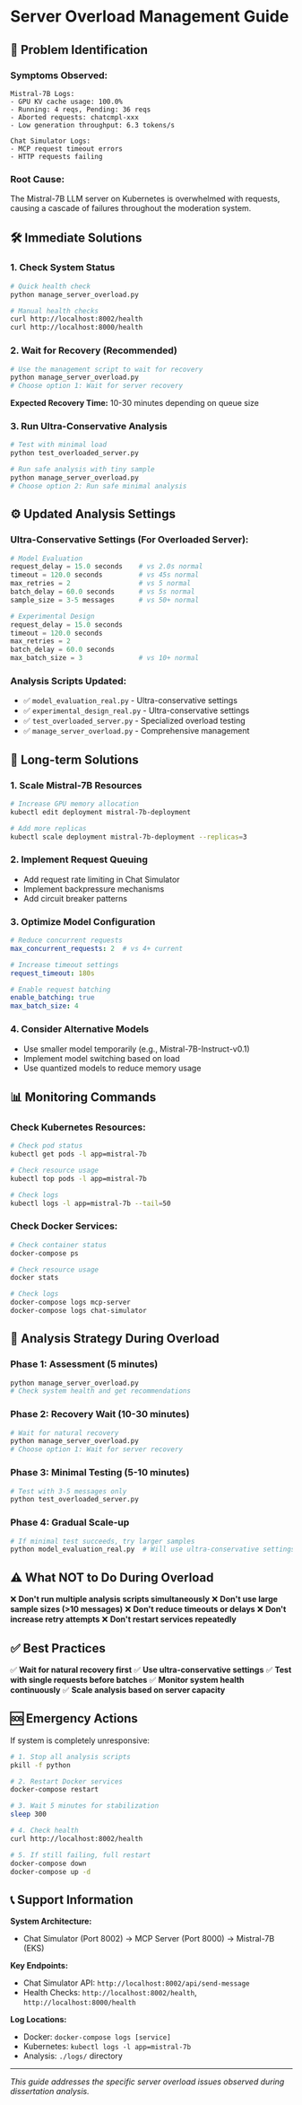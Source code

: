 # Server Overload Management Guide

## 🚨 Problem Identification

### Symptoms Observed:
```
Mistral-7B Logs:
- GPU KV cache usage: 100.0%
- Running: 4 reqs, Pending: 36 reqs
- Aborted requests: chatcmpl-xxx
- Low generation throughput: 6.3 tokens/s

Chat Simulator Logs:
- MCP request timeout errors
- HTTP requests failing
```

### Root Cause:
The Mistral-7B LLM server on Kubernetes is overwhelmed with requests, causing a cascade of failures throughout the moderation system.

## 🛠️ Immediate Solutions

### 1. **Check System Status**
```bash
# Quick health check
python manage_server_overload.py

# Manual health checks
curl http://localhost:8002/health
curl http://localhost:8000/health
```

### 2. **Wait for Recovery (Recommended)**
```bash
# Use the management script to wait for recovery
python manage_server_overload.py
# Choose option 1: Wait for server recovery
```

**Expected Recovery Time:** 10-30 minutes depending on queue size

### 3. **Run Ultra-Conservative Analysis**
```bash
# Test with minimal load
python test_overloaded_server.py

# Run safe analysis with tiny sample
python manage_server_overload.py
# Choose option 2: Run safe minimal analysis
```

## ⚙️ Updated Analysis Settings

### Ultra-Conservative Settings (For Overloaded Server):
```python
# Model Evaluation
request_delay = 15.0 seconds    # vs 2.0s normal
timeout = 120.0 seconds         # vs 45s normal  
max_retries = 2                 # vs 5 normal
batch_delay = 60.0 seconds      # vs 5s normal
sample_size = 3-5 messages      # vs 50+ normal

# Experimental Design  
request_delay = 15.0 seconds
timeout = 120.0 seconds
max_retries = 2
batch_delay = 60.0 seconds
max_batch_size = 3              # vs 10+ normal
```

### Analysis Scripts Updated:
- ✅ `model_evaluation_real.py` - Ultra-conservative settings
- ✅ `experimental_design_real.py` - Ultra-conservative settings  
- ✅ `test_overloaded_server.py` - Specialized overload testing
- ✅ `manage_server_overload.py` - Comprehensive management

## 🔧 Long-term Solutions

### 1. **Scale Mistral-7B Resources**
```bash
# Increase GPU memory allocation
kubectl edit deployment mistral-7b-deployment

# Add more replicas
kubectl scale deployment mistral-7b-deployment --replicas=3
```

### 2. **Implement Request Queuing**
- Add request rate limiting in Chat Simulator
- Implement backpressure mechanisms
- Add circuit breaker patterns

### 3. **Optimize Model Configuration**
```yaml
# Reduce concurrent requests
max_concurrent_requests: 2  # vs 4+ current

# Increase timeout settings
request_timeout: 180s

# Enable request batching
enable_batching: true
max_batch_size: 4
```

### 4. **Consider Alternative Models**
- Use smaller model temporarily (e.g., Mistral-7B-Instruct-v0.1)
- Implement model switching based on load
- Use quantized models to reduce memory usage

## 📊 Monitoring Commands

### Check Kubernetes Resources:
```bash
# Check pod status
kubectl get pods -l app=mistral-7b

# Check resource usage
kubectl top pods -l app=mistral-7b

# Check logs
kubectl logs -l app=mistral-7b --tail=50
```

### Check Docker Services:
```bash
# Check container status
docker-compose ps

# Check resource usage
docker stats

# Check logs
docker-compose logs mcp-server
docker-compose logs chat-simulator
```

## 🎯 Analysis Strategy During Overload

### Phase 1: Assessment (5 minutes)
```bash
python manage_server_overload.py
# Check system health and get recommendations
```

### Phase 2: Recovery Wait (10-30 minutes)
```bash
# Wait for natural recovery
python manage_server_overload.py
# Choose option 1: Wait for server recovery
```

### Phase 3: Minimal Testing (5-10 minutes)
```bash
# Test with 3-5 messages only
python test_overloaded_server.py
```

### Phase 4: Gradual Scale-up
```bash
# If minimal test succeeds, try larger samples
python model_evaluation_real.py  # Will use ultra-conservative settings
```

## ⚠️ What NOT to Do During Overload

❌ **Don't run multiple analysis scripts simultaneously**
❌ **Don't use large sample sizes (>10 messages)**
❌ **Don't reduce timeouts or delays**
❌ **Don't increase retry attempts**
❌ **Don't restart services repeatedly**

## ✅ Best Practices

✅ **Wait for natural recovery first**
✅ **Use ultra-conservative settings**
✅ **Test with single requests before batches**
✅ **Monitor system health continuously**
✅ **Scale analysis based on server capacity**

## 🆘 Emergency Actions

If system is completely unresponsive:

```bash
# 1. Stop all analysis scripts
pkill -f python

# 2. Restart Docker services
docker-compose restart

# 3. Wait 5 minutes for stabilization
sleep 300

# 4. Check health
curl http://localhost:8002/health

# 5. If still failing, full restart
docker-compose down
docker-compose up -d
```

## 📞 Support Information

**System Architecture:**
- Chat Simulator (Port 8002) → MCP Server (Port 8000) → Mistral-7B (EKS)

**Key Endpoints:**
- Chat Simulator API: `http://localhost:8002/api/send-message`
- Health Checks: `http://localhost:8002/health`, `http://localhost:8000/health`

**Log Locations:**
- Docker: `docker-compose logs [service]`
- Kubernetes: `kubectl logs -l app=mistral-7b`
- Analysis: `./logs/` directory

---
*This guide addresses the specific server overload issues observed during dissertation analysis.*
